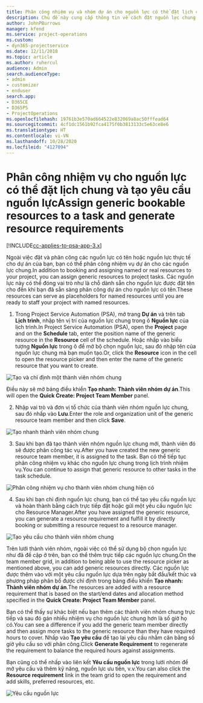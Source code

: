 ```yaml
---
title: Phân công nhiệm vụ và nhóm dự án cho nguồn lực có thể đặt lịch chung
description: Chủ đề này cung cấp thông tin về cách đặt nguồn lực chung cho nhóm dự án và nhiệm vụ.
author: JohnPBurrows
manager: kfend
ms.service: project-operations
ms.custom:
- dyn365-projectservice
ms.date: 12/11/2018
ms.topic: article
ms.author: ruhercul
audience: Admin
search.audienceType:
- admin
- customizer
- enduser
search.app:
- D365CE
- D365PS
- ProjectOperations
ms.openlocfilehash: 19761b3e570ad664522e832069a8ac50fffead64
ms.sourcegitcommit: 4cf1dc1561b92fca4175f0b3813133c5e63ce8e6
ms.translationtype: HT
ms.contentlocale: vi-VN
ms.lasthandoff: 10/28/2020
ms.locfileid: "4127094"
---
```

# <a name="assign-generic-bookable-resources-to-a-task-and-generate-resource-requirements"></a><span data-ttu-id="57310-103">Phân công nhiệm vụ cho nguồn lực có thể đặt lịch chung và tạo yêu cầu nguồn lực</span><span class="sxs-lookup"><span data-stu-id="57310-103">Assign generic bookable resources to a task and generate resource requirements</span></span> 

[!INCLUDE[cc-applies-to-psa-app-3.x](../includes/cc-applies-to-psa-app-3x.md)]

<span data-ttu-id="57310-104">Ngoài việc đặt và phân công các nguồn lực có tên hoặc nguồn lực thực tế cho dự án của bạn, bạn có thể phân công nhiệm vụ dự án cho các nguồn lực chung.</span><span class="sxs-lookup"><span data-stu-id="57310-104">In addition to booking and assigning named or real resources to your project, you can assign generic resources to project tasks.</span></span> <span data-ttu-id="57310-105">Các nguồn lực này có thể đóng vai trò như là chỗ dành sẵn cho nguồn lực được đặt tên cho đến khi bạn đã sẵn sàng phân công dự án cho nguồn lực có tên.</span><span class="sxs-lookup"><span data-stu-id="57310-105">These resources can serve as placeholders for named resources until you are ready to staff your project with named resources.</span></span> 

1. <span data-ttu-id="57310-106">Trong Project Service Automation (PSA), mở trang **Dự án** và trên tab **Lịch trình**, nhập tên vị trí của nguồn lực chung trong ô **Nguồn lực** của lịch trình.</span><span class="sxs-lookup"><span data-stu-id="57310-106">In Project Service Automation (PSA), open the **Project** page and on the **Schedule** tab, enter the position name of the generic resource in the **Resource** cell of the schedule.</span></span> <span data-ttu-id="57310-107">Hoặc nhấp vào biểu tượng **Nguồn lực** trong ô để mở bộ chọn nguồn lực, sau đó nhập tên của nguồn lực chung mà bạn muốn tạo.</span><span class="sxs-lookup"><span data-stu-id="57310-107">Or, click the **Resource** icon in the cell to open the resource picker and then enter the name of the generic resource that you want to create.</span></span>

![Tạo và chỉ định một thành viên nhóm chung](media/RM-how-to-9.png)

<span data-ttu-id="57310-109">Điều này sẽ mở bảng điều khiển **Tạo nhanh: Thành viên nhóm dự án**.</span><span class="sxs-lookup"><span data-stu-id="57310-109">This will open the **Quick Create: Project Team Member** panel.</span></span> 

2. <span data-ttu-id="57310-110">Nhập vai trò và đơn vị tổ chức của thành viên nhóm nguồn lực chung, sau đó nhấp vào **Lưu**.</span><span class="sxs-lookup"><span data-stu-id="57310-110">Enter the role and organization unit of the generic resource team member and then click **Save**.</span></span>

![Tạo nhanh thành viên nhóm chung](media/RM-how-to-10.png)

3. <span data-ttu-id="57310-112">Sau khi bạn đã tạo thành viên nhóm nguồn lực chung mới, thành viên đó sẽ được phân công tác vụ.</span><span class="sxs-lookup"><span data-stu-id="57310-112">After you have created the new generic resource team member, it is assigned to the task.</span></span> <span data-ttu-id="57310-113">Bạn có thể tiếp tục phân công nhiệm vụ khác cho nguồn lực chung trong lịch trình nhiệm vụ.</span><span class="sxs-lookup"><span data-stu-id="57310-113">You can continue to assign that generic resource to other tasks in the task schedule.</span></span>

![Phân công nhiệm vụ cho thành viên nhóm chung hiện có](media/RM-how-to-11.png)

4. <span data-ttu-id="57310-115">Sau khi bạn chỉ định nguồn lực chung, bạn có thể tạo yêu cầu nguồn lực và hoàn thành bằng cách trực tiếp đặt hoặc gửi một yêu cầu nguồn lực cho Resource Manager.</span><span class="sxs-lookup"><span data-stu-id="57310-115">After you have assigned the generic resource, you can generate a resource requirement and fulfill it by directly booking or submitting a resource request to a resource manager.</span></span>

![Tạo yêu cầu cho thành viên nhóm chung](media/RM-how-to-12.png)

<span data-ttu-id="57310-117">Trên lưới thành viên nhóm, ngoài việc có thể sử dụng bộ chọn nguồn lực như đã đề cập ở trên, bạn có thể thêm trực tiếp các nguồn lực chung.</span><span class="sxs-lookup"><span data-stu-id="57310-117">On the team member grid, in addition to being able to use the resource picker as mentioned above, you can add generic resources directly.</span></span> <span data-ttu-id="57310-118">Các nguồn lực được thêm vào với một yêu cầu nguồn lực dựa trên ngày bắt đầu/kết thúc và phương pháp phân bổ được chỉ định trong bảng điều khiển **Tạo nhanh: Thành viên nhóm dự án**.</span><span class="sxs-lookup"><span data-stu-id="57310-118">The resources are added with a resource requirement that is based on the start/end dates and allocation method specified in the **Quick Create: Project Team Member** panel.</span></span>

<span data-ttu-id="57310-119">Bạn có thể thấy sự khác biệt nếu bạn thêm các thành viên nhóm chung trực tiếp và sau đó gán nhiều nhiệm vụ cho nguồn lực chung hơn là số giờ họ có.</span><span class="sxs-lookup"><span data-stu-id="57310-119">You can see a difference if you add the generic team member directly and then assign more tasks to the generic resource than they have required hours to cover.</span></span> <span data-ttu-id="57310-120">Nhấp vào **Tạo yêu cầu** để tạo lại yêu cầu nhằm cân bằng số giờ yêu cầu so với phân công.</span><span class="sxs-lookup"><span data-stu-id="57310-120">Click **Generate Requirement** to regenerate the requirement to balance the required hours against assignments.</span></span>

<span data-ttu-id="57310-121">Bạn cũng có thể nhấp vào liên kết **Yêu cầu nguồn lực** trong lưới nhóm để mở yêu cầu và thêm kỹ năng, nguồn lực ưu tiên, v.v.</span><span class="sxs-lookup"><span data-stu-id="57310-121">You can also click the **Resource requirement** link in the team grid to open the requirement and add skills, preferred resources, etc.</span></span>

![Yêu cầu nguồn lực](media/RM-how-to-13.png)

